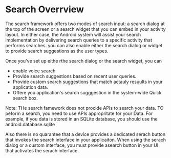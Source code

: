 # Search Overrview
The search framework offers two modes of search input: a search dialog at the top of the screen or a search widget that you can embed in your activity layout. In either case, the Android system will assist your search implementation by delivering search queries to a specific activity that performs searches. you can also enable either the search dialog or widget to provide search suggestions as the  user types. 

Once you've set up eithe rthe search dialog or the search widget, you can 
- enable voice search
- Provide search suggestions based on recent user queries. 
- Provide custom search suggestions that match actauly resuults in your application data. 
- Offere you application's search sugggestion in the system-wide Quick search box. 

Note: THe search famework does not procide APIs to search your data. TO peform a search, you need to use APIs appropritate for your Data. For example, if you data is stored in an SQLite database, you should use the android.database.sqlite

Also there is no quarantee that a device provides a dedicated serach button that invokes the search interface in your applicaiton. When  using the serach dialog or a custom interface, you must provide  asearch button in your UI that activates the serach interface.

